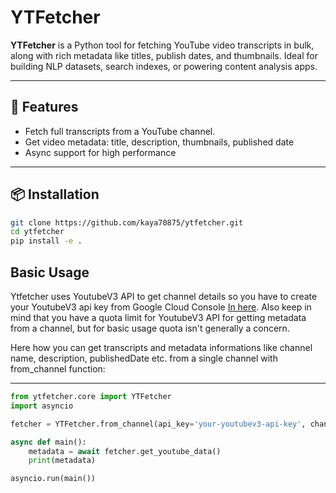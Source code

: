 # YTFetcher

**YTFetcher** is a Python tool for fetching YouTube video transcripts in bulk, along with rich metadata like titles, publish dates, and thumbnails. Ideal for building NLP datasets, search indexes, or powering content analysis apps.

---

## 🚀 Features

- Fetch full transcripts from a YouTube channel.
- Get video metadata: title, description, thumbnails, published date
- Async support for high performance

---

## 📦 Installation

```bash
git clone https://github.com/kaya70875/ytfetcher.git
cd ytfetcher
pip install -e .
```

## Basic Usage

Ytfetcher uses YoutubeV3 API to get channel details so you have to create your YoutubeV3 api key from Google Cloud Console [In here](https://console.cloud.google.com/apis/api/youtube.googleapis.com).
Also keep in mind that you have a quota limit for YoutubeV3 API for getting metadata from a channel, but for basic usage quota isn't generally a concern.

Here how you can get transcripts and metadata informations like channel name, description, publishedDate etc. from a single channel with from_channel function:

---

```python
from ytfetcher.core import YTFetcher
import asyncio

fetcher = YTFetcher.from_channel(api_key='your-youtubev3-api-key', channel_handle="TheOffice", max_results=50)

async def main():
    metadata = await fetcher.get_youtube_data()
    print(metadata)

asyncio.run(main())
```
